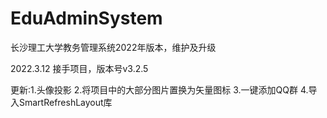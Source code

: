 # EduAdminSystem

长沙理工大学教务管理系统2022年版本，维护及升级

2022.3.12 接手项目，版本号v3.2.5

更新:1.头像投影
    2.将项目中的大部分图片置换为矢量图标
    3.一键添加QQ群
    4.导入SmartRefreshLayout库

